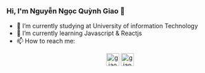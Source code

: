 ### Hi, I'm Nguyễn Ngọc Quỳnh Giao 👋

- 🔭 I’m currently studying at University of information Technology
- 🌱 I’m currently learning Javascript & Reactjs
- 📫 How to reach me:<p align="center">
<a href="www.linkedin.com/in/giaonnq" target="blank"><img align="center" src="https://cdn.jsdelivr.net/npm/simple-icons@7.4.0/icons/linkedin.svg" alt="giaonnq" height="30" width="30" /></a>
<a href="https://fb.com/f12r.me" target="blank"><img align="center" src="https://cdn.jsdelivr.net/npm/simple-icons@7.4.0/icons/facebook.svg" alt="giaonnq" height="30" width="30" /></a>
